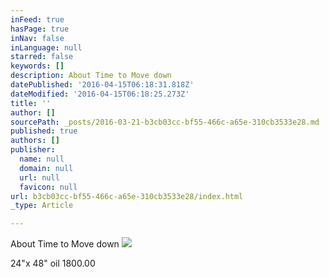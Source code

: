 ```yaml
---
inFeed: true
hasPage: true
inNav: false
inLanguage: null
starred: false
keywords: []
description: About Time to Move down
datePublished: '2016-04-15T06:18:31.818Z'
dateModified: '2016-04-15T06:18:25.273Z'
title: ''
author: []
sourcePath: _posts/2016-03-21-b3cb03cc-bf55-466c-a65e-310cb3533e28.md
published: true
authors: []
publisher:
  name: null
  domain: null
  url: null
  favicon: null
url: b3cb03cc-bf55-466c-a65e-310cb3533e28/index.html
_type: Article

---
```

About Time to Move down
![](https://the-grid-user-content.s3-us-west-2.amazonaws.com/617272b0-2d8b-4687-98d8-dce876b0d128.jpg)

24"x 48" oil 1800.00